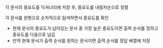 각 문서의 중요도를 딕셔너리에 저장 후, 중요도를 내림차순으로 정렬

각 문서를 원형으로 순차적으로 탐색하면서 중요도를 확인

  - 현재 문서의 중요도가 남아있는 문서 중 가장 높은 중요도이면 출력 순서를 정하고 중요도를 다음으로 넘김
  - 만약 현재 문서가 출력 순서를 원하는 문서이면 출력 순서를 정답 배열에 저장
